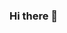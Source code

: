 ### Hi there 👋

<!--
**Patcire/Patcire** is a ✨ _special_ ✨ repository because its `README.md` (this file) appears on your GitHub profile.

Here are some ideas to get you started:

- 😄 Pronouns: ...he/him
- 🔭 I’m currently studying ... Web Applications Design
- 🌱 I’m currently learning ...Kotlin, Python, Java, HTML, CSS
- 📫 How to reach me: ...pcifrey501@g.educanand.es
-->

